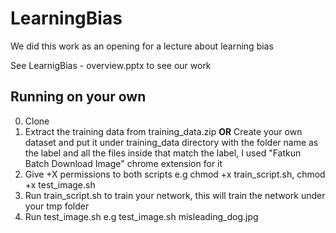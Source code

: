 # LearningBias

We did this work as an opening for a lecture about learning bias

See LearnigBias - overview.pptx to see our work

## Running on your own
0. Clone
1. Extract the training data from training_data.zip **OR** Create your own dataset and put it under training_data directory with the folder name as the label and all the files inside that match the label, I used "Fatkun Batch Download Image" chrome extension for it 
2. Give +X permissions to both scripts e.g chmod +x train_script.sh, chmod +x test_image.sh 
3. Run train_script.sh to train your network, this will train the network under your tmp folder
3. Run test_image.sh <test-image-path> e.g test_image.sh misleading_dog.jpg
